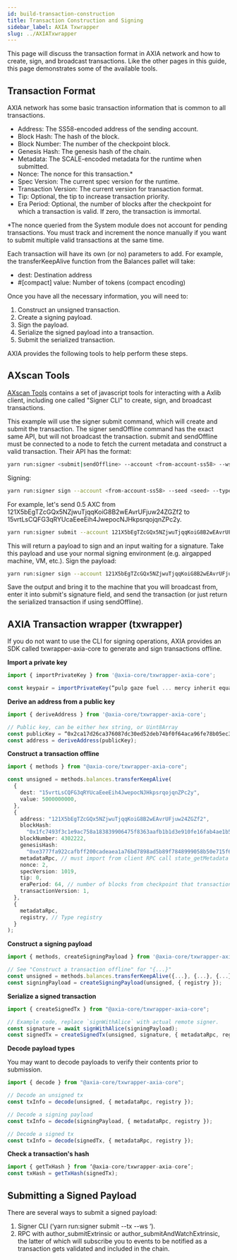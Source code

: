 ```yaml
---
id: build-transaction-construction
title: Transaction Construction and Signing
sidebar_label: AXIA Txwrapper
slug: ../AXIATxwrapper
---
```


<!-- no updates -->

This page will discuss the transaction format in AXIA network and how to create, sign, and broadcast
transactions. Like the other pages in this guide, this page demonstrates some of the available
tools.

## Transaction Format

AXIA network has some basic transaction information that is common to all transactions.

- Address: The SS58-encoded address of the sending account.
- Block Hash: The hash of the block.
- Block Number: The number of the checkpoint block.
- Genesis Hash: The genesis hash of the chain.
- Metadata: The SCALE-encoded metadata for the runtime when submitted.
- Nonce: The nonce for this transaction.\*
- Spec Version: The current spec version for the runtime.
- Transaction Version: The current version for transaction format.
- Tip: Optional, the tip to increase transaction priority.
- Era Period: Optional, the number of blocks after the checkpoint for which a transaction is valid.
  If zero, the transaction is immortal.

\*The nonce queried from the System module does not account for pending transactions. You must track
and increment the nonce manually if you want to submit multiple valid transactions at the same time.

Each transaction will have its own (or no) parameters to add. For example, the transferKeepAlive
function from the Balances pallet will take:

- dest: Destination address
- #[compact] value: Number of tokens (compact encoding)

Once you have all the necessary information, you will need to:

1. Construct an unsigned transaction.
1. Create a signing payload.
1. Sign the payload.
1. Serialize the signed payload into a transaction.
1. Submit the serialized transaction.

AXIA provides the following tools to help perform these steps.

## AXscan Tools

[AXscan Tools](https://axscan.test.axiacoin.network/#/js) contains a set of javascript tools for
interacting with a Axlib client, including one called "Signer CLI" to create, sign, and
broadcast transactions.

This example will use the signer submit command, which will create and submit the transaction. The
signer sendOffline command has the exact same API, but will not broadcast the transaction.
submit and sendOffline must be connected to a node to fetch the current metadata and construct a
valid transaction. Their API has the format:

```bash
yarn run:signer <submit|sendOffline> --account <from-account-ss58> --ws <endpoint> <module.method> [param1] [...] [paramX]
```

Signing:

```bash
yarn run:signer sign --account <from-account-ss58> --seed <seed> --type <sr25519|ed25519> <payload>
```

For example, let's send 0.5 AXC from 121X5bEgTZcGQx5NZjwuTjqqKoiG8B2wEAvrUFjuw24ZGZf2 to
15vrtLsCQFG3qRYUcaEeeEih4JwepocNJHkpsrqojqnZPc2y.

```bash
yarn run:signer submit --account 121X5bEgTZcGQx5NZjwuTjqqKoiG8B2wEAvrUFjuw24ZGZf2 --ws ws://127.0.0.1:9944 balances.transferKeepAlive 15vrtLsCQFG3qRYUcaEeeEih4JwepocNJHkpsrqojqnZPc2y 5000000000
```

This will return a payload to sign and an input waiting for a signature. Take this payload and use
your normal signing environment (e.g. airgapped machine, VM, etc.). Sign the payload:

```bash
yarn run:signer sign --account 121X5bEgTZcGQx5NZjwuTjqqKoiG8B2wEAvrUFjuw24ZGZf2 --seed "pulp gaze fuel ... mercy inherit equal" --type sr25519 0x040300ff4a83f1...a8239139ff3ff7c3f6
```

Save the output and bring it to the machine that you will broadcast from, enter it into submit's
signature field, and send the transaction (or just return the serialized transaction if using
sendOffline).

## AXIA Transaction wrapper (txwrapper)

If you do not want to use the CLI for signing operations, AXIA provides an SDK called txwrapper-axia-core to generate and sign transactions 
offline.

**Import a private key**

```ts
import { importPrivateKey } from '@axia-core/txwrapper-axia-core';

const keypair = importPrivateKey(“pulp gaze fuel ... mercy inherit equal”);
```

**Derive an address from a public key**

```ts
import { deriveAddress } from '@axia-core/txwrapper-axia-core';

// Public key, can be either hex string, or Uint8Array
const publicKey = “0x2ca17d26ca376087dc30ed52deb74bf0f64aca96fe78b05ec3e720a72adb1235”;
const address = deriveAddress(publicKey);
```

**Construct a transaction offline**

```ts
import { methods } from "@axia-core/txwrapper-axia-core";

const unsigned = methods.balances.transferKeepAlive(
  {
    dest: "15vrtLsCQFG3qRYUcaEeeEih4JwepocNJHkpsrqojqnZPc2y",
    value: 5000000000,
  },
  {
    address: "121X5bEgTZcGQx5NZjwuTjqqKoiG8B2wEAvrUFjuw24ZGZf2",
    blockHash:
      "0x1fc7493f3c1e9ac758a183839906475f8363aafb1b1d3e910fe16fab4ae1b582",
    blockNumber: 4302222,
    genesisHash:
      "0xe3777fa922cafbff200cadeaea1a76bd7898ad5b89f7848999058b50e715f636",
    metadataRpc, // must import from client RPC call state_getMetadata
    nonce: 2,
    specVersion: 1019,
    tip: 0,
    eraPeriod: 64, // number of blocks from checkpoint that transaction is valid
    transactionVersion: 1,
  },
  {
    metadataRpc,
    registry, // Type registry
  }
);
```

**Construct a signing payload**

```ts
import { methods, createSigningPayload } from '@axia-core/txwrapper-axia-core';

// See "Construct a transaction offline" for "{...}"
const unsigned = methods.balances.transferKeepAlive({...}, {...}, {...});
const signingPayload = createSigningPayload(unsigned, { registry });
```

**Serialize a signed transaction**

```ts
import { createSignedTx } from "@axia-core/txwrapper-axia-core";

// Example code, replace `signWithAlice` with actual remote signer.
const signature = await signWithAlice(signingPayload);
const signedTx = createSignedTx(unsigned, signature, { metadataRpc, registry });
```

**Decode payload types**

You may want to decode payloads to verify their contents prior to submission.

```ts
import { decode } from "@axia-core/txwrapper-axia-core";

// Decode an unsigned tx
const txInfo = decode(unsigned, { metadataRpc, registry });

// Decode a signing payload
const txInfo = decode(signingPayload, { metadataRpc, registry });

// Decode a signed tx
const txInfo = decode(signedTx, { metadataRpc, registry });
```

**Check a transaction's hash**

```ts
import { getTxHash } from ‘@axia-core/txwrapper-axia-core’;
const txHash = getTxHash(signedTx);
```

## Submitting a Signed Payload

There are several ways to submit a signed payload:

1. Signer CLI (‘yarn run:signer submit --tx <signed-transaction> --ws <endpoint>‘).
2. RPC with author_submitExtrinsic or
   author_submitAndWatchExtrinsic, the latter of which will subscribe you to events to be notified
   as a transaction gets validated and included in the chain.
